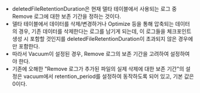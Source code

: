 - deletedFileRetentionDuration은 현재 델타 테이블에서 사용되는 로그 중 Remove 로그에 대한 보존 기간을 정하는 것이다.
- 델타 테이블에서 데이터를 삭제/변경하거나 Optimize 등을 통해 압축되는 데이터의 경우, 기존 데이터를 삭제한다는 로그를 남기게 되는데, 이 로그들을 체크포인트 생성 시 포함할 것인지를 deletedFileRetentionDuration이 초과되지 않은 경우에만 포함한다.
- 따라서 Vacuum이 설정된 경우, Remove 로그의 보존 기간을 고려하여 설정하여야 한다.
- 기존에 오해한 "Remove 로그가 추가된 파일의 실제 삭제에 대한 보존 기간"의 설정은 vacuum에서 retention_period를 설정하여 동작하도록 되어 있고, 기본 값은 0이다.
